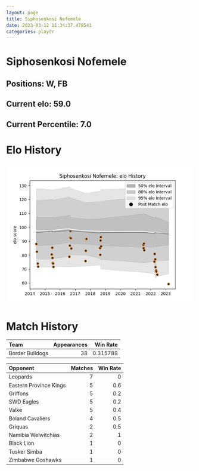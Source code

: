```yaml
---  
layout: page  
title: Siphosenkosi Nofemele  
date: 2023-03-12 11:34:37.478541  
categories: player  
---
```

# Siphosenkosi Nofemele

## Positions: W, FB

## Current elo: 59.0

## Current Percentile: 7.0

# Elo History


![elo history](history_SiphosenkosiNofemele.png)
# Match History


| Team            |   Appearances |   Win Rate |
|:----------------|--------------:|-----------:|
| Border Bulldogs |            38 |   0.315789 |

| Opponent               |   Matches |   Win Rate |
|:-----------------------|----------:|-----------:|
| Leopards               |         7 |        0   |
| Eastern Province Kings |         5 |        0.6 |
| Griffons               |         5 |        0.2 |
| SWD Eagles             |         5 |        0.2 |
| Valke                  |         5 |        0.4 |
| Boland Cavaliers       |         4 |        0.5 |
| Griquas                |         2 |        0.5 |
| Namibia Welwitchias    |         2 |        1   |
| Black Lion             |         1 |        0   |
| Tusker Simba           |         1 |        0   |
| Zimbabwe Goshawks      |         1 |        0   |